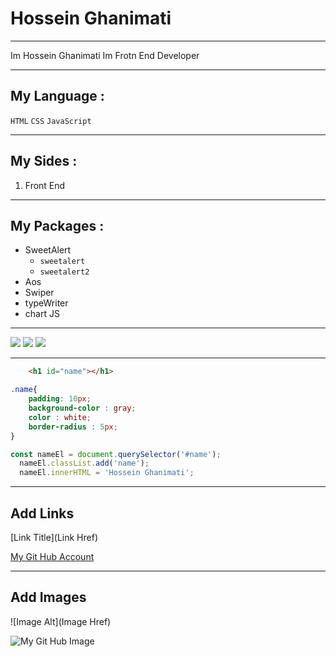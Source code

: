# Hossein Ghanimati

---

<p>Im Hossein Ghanimati Im Frotn End Developer</p>

---

## My Language :
`HTML` `CSS` `JavaScript`

---

## My Sides : 
1. Front End

---

## My Packages :
- SweetAlert
    - `sweetalert`
    - `sweetalert2`
- Aos
- Swiper
- typeWriter
- chart JS

---

![](https://img.shields.io/badge/Chart%20js-FF6384?style=for-the-badge&logo=chartdotjs&logoColor=white)
![](https://img.shields.io/badge/HTML5-E34F26?style=for-the-badge&logo=html5&logoColor=white)
![](https://img.shields.io/badge/JavaScript-323330?style=for-the-badge&logo=javascript&logoColor=F7DF1E)

---

``` html
    <h1 id="name"></h1>
```

``` css
.name{
    padding: 10px;
    background-color : gray;
    color : white;
    border-radius : 5px;
}
```

``` javascript
const nameEl = document.querySelector('#name');
  nameEl.classList.add('name');
  nameEl.innerHTML = 'Hossein Ghanimati';
```

---

## Add Links 
[Link Title](Link Href)

[My Git Hub Account](https://github.com/hossein-ghanimati)

---

## Add Images 
![Image Alt](Image Href)

![My Git Hub Image](https://hossein-aliot.liara.run/IMG_20230709_123540_339.jpg)